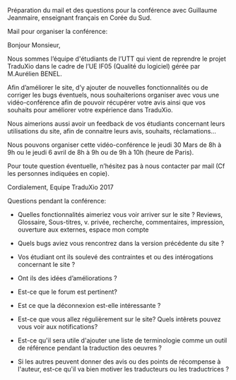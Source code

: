 Préparation du mail et des questions pour la conférence avec Guillaume Jeanmaire, enseignant français en Corée
du Sud.

Mail pour organiser la conférence:

Bonjour Monsieur,

Nous sommes l’équipe d'étudiants de l’UTT qui vient de reprendre le projet TraduXio dans le cadre de l’UE IF05 (Qualité du logiciel) gérée par M.Aurélien BENEL.

Afin d’améliorer le site, d’y ajouter de nouvelles fonctionnalités ou de corriger les bugs éventuels, nous souhaiterions organiser avec vous une vidéo-conférence afin de pouvoir récupérer votre avis ainsi que vos souhaits pour améliorer votre expérience dans TraduXio. 

Nous aimerions aussi avoir un feedback de vos étudiants concernant leurs utilisations du site, afin de connaitre leurs avis, souhaits, réclamations...

Nous pouvons organiser cette vidéo-conférence le jeudi 30 Mars de 8h à 9h ou le jeudi 6 avril de 8h à 9h ou de 9h à 10h (heure de Paris).

Pour toute question éventuelle, n’hésitez pas à nous contacter par mail (Cf les personnes indiquées en copie).

Cordialement,
Equipe TraduXio 2017 

Questions pendant la conférence:
- Quelles fonctionnalités aimeriez vous voir arriver sur le site ?
      Reviews, Glossaire, Sous-titres, v. privée, recherche, commentaires, impression, ouverture aux externes, espace mon compte
- Quels bugs aviez vous rencontrez dans la version précédente du site ?
      
- Vos étudiant ont ils soulevé des contraintes et ou des intérogations concernant le site ?
- Ont ils des idées d’améliorations ?
- Est-ce que le forum est pertinent?
- Est ce que la déconnexion est-elle intéressante ?
- Est-ce que vous allez régulièrement sur le site? Quels intêrets pouvez vous voir aux notifications?
- Est-ce qu'il sera utile d'ajouter une liste de terminologie comme un outil de référence pendant la traduction des oeuvres ?
- Si les autres peuvent donner des avis ou des points de récompense à l'auteur, est-ce qu'il va bien motiver les traducteurs ou les traductrices ?
